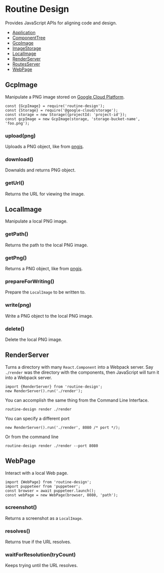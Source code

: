 # Routine Design

Provides JavaScript APIs for aligning code and design.

* [Application](./application/README.md)
* [ComponentTree](./component-tree/README.md)
* [GcpImage](#gcpimage)
* [ImageStorage](./image-storage/README.md)
* [LocalImage](#localimage)
* [RenderServer](#renderserver)
* [RoutesServer](./routes-server/README.md)
* [WebPage](#webpage)

## GcpImage

Manipulate a PNG image stored on [Google Cloud Platform](https://cloud.google.com/). 

```
const {GcpImage} = require('routine-design');
const {Storage} = require('@google-cloud/storage');
const storage = new Storage({projectId: 'project-id'});
const gcpImage = new GcpImage(storage, 'storage-bucket-name', 'foo.png');
```

### upload(png)

Uploads a PNG object, like from [pngjs](https://www.npmjs.com/package/pngjs).

### download()

Downalds and returns PNG object.

### getUrl()

Returns the URL for viewing the image.

## LocalImage

Manipulate a local PNG image. 

### getPath()

Returns the path to the local PNG image.

### getPng()

Returns a PNG object, like from [pngjs](https://www.npmjs.com/package/pngjs).

### prepareForWriting()

Prepare the `LocalImage` to be written to.

### write(png)

Write a PNG object to the local PNG image.

### delete()

Delete the local PNG image.

## RenderServer

Turns a directory with many `React.Component` into a Webpack server. Say `./render` was the directory with the components, then JavaScript will turn it into a Webpack server.
```
import {RenderServer} from 'routine-design';
new RenderServer().run('./render');
```

You can accomplish the same thing from the Command Line Interface. 
```
routine-design render ./render
```

You can specify a different port
```
new RenderServer().run('./render', 8080 /* port */);
```

Or from the command line 
```
routine-design render ./render --port 8080
```

## WebPage

Interact with a local Web page.

```
import {WebPage} from 'routine-design';
import puppeteer from 'puppeteer';
const browser = await puppeteer.launch();
const webPage = new WebPage(browser, 8080, 'path');
```

### screenshot()

Returns a screenshot as a `LocalImage`.

### resolves()

Returns true if the URL resolves.

### waitForResolution(tryCount)

Keeps trying until the URL resolves. 
